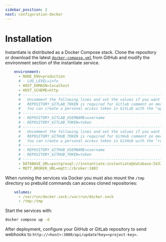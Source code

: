 ```yaml
---
sidebar_position: 2
next: configuration-docker
---
```


# Installation

Instantiate is distributed as a Docker Compose stack. Clone the repository or download the latest [`docker-compose.yml`](https://raw.githubusercontent.com/valcriss/Instantiate/refs/heads/main/docker-compose.yml) from GitHub and modify the environment section of the instantiate service.

```yaml
    environment:
      - NODE_ENV=production
      # - LOG_LEVEL=info
      - HOST_DOMAIN=localhost
      - HOST_SCHEME=http
      # ----------------------------------------------------------------------------------------------------
      #   Uncomment the following lines and set the values if you want to use GitLab authentication
      #   REPOSITORY_GITLAB_TOKEN is required for Gitlab comment on merge requests
      #   You can create a personal access token in GitLab with the "api" and "read_repository" scope.
      # ----------------------------------------------------------------------------------------------------
      # - REPOSITORY_GITLAB_USERNAME=username
      # - REPOSITORY_GITLAB_TOKEN=token
      # ----------------------------------------------------------------------------------------------------
      #   Uncomment the following lines and set the values if you want to use GitHub authentication
      #   REPOSITORY_GITHUB_TOKEN is required for GitHub comment on merge requests
      #   You can create a personal access token in GitHub with the "repo" scope.
      # ----------------------------------------------------------------------------------------------------
      # - REPOSITORY_GITHUB_USERNAME=username
      # - REPOSITORY_GITHUB_TOKEN=token
      # ----------------------------------------------------------------------------------------------------
      - DATABASE_URL=postgresql://instantiate:instantiate@database:5432/instantiate
      - MQTT_BROKER_URL=mqtt://broker:1883
```

When running the services via Docker you must also mount the `/tmp` directory so prebuild commands can access cloned repositories:

```yaml
    volumes:
      - /var/run/docker.sock:/var/run/docker.sock
      - /tmp:/tmp
```

Start the services with:

```bash
docker compose up -d
```

After deployment, configure your GitHub or GitLab repository to send webhooks to `http://<host>:3000/api/update?key=<project-key>`.
